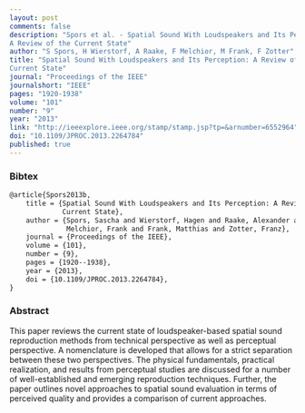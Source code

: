 ```yaml
---
layout: post
comments: false
description: "Spors et al. - Spatial Sound With Loudspeakers and Its Perception:
A Review of the Current State"
author: "S Spors, H Wierstorf, A Raake, F Melchior, M Frank, F Zotter"
title: "Spatial Sound With Loudspeakers and Its Perception: A Review of the
Current State"
journal: "Proceedings of the IEEE"
journalshort: "IEEE"
pages: "1920-1938"
volume: "101"
number: "9"
year: "2013"
link: "http://ieeexplore.ieee.org/stamp/stamp.jsp?tp=&arnumber=6552964"
doi: "10.1109/JPROC.2013.2264784"
published: true
---
```


### Bibtex

```latex
@article{Spors2013b,
    title = {Spatial Sound With Loudspeakers and Its Perception: A Review of the
             Current State},
    author = {Spors, Sascha and Wierstorf, Hagen and Raake, Alexander and
              Melchior, Frank and Frank, Matthias and Zotter, Franz},
    journal = {Proceedings of the IEEE},
    volume = {101},
    number = {9},
    pages = {1920--1938},
    year = {2013},
    doi = {10.1109/JPROC.2013.2264784},
}
```

### Abstract

This paper reviews the current state of loudspeaker-based spatial sound
reproduction methods from technical perspective as well as perceptual
perspective. A nomenclature is developed that allows for a strict separation
between these two perspectives. The physical fundamentals, practical
realization, and results from perceptual studies are discussed for a number of
well-established and emerging reproduction techniques. Further, the paper
outlines novel approaches to spatial sound evaluation in terms of perceived
quality and provides a comparison of current approaches.
